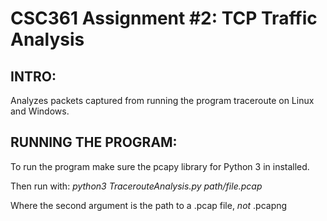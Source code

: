 # CSC361 Assignment #2: TCP Traffic Analysis
## INTRO:
Analyzes packets captured from running the program traceroute on Linux and Windows.
## RUNNING THE PROGRAM:
To run the program make sure the pcapy library for Python 3 in installed.

Then run with: *python3 TracerouteAnalysis.py path/file.pcap*

Where the second argument is the path to a .pcap file, *not* .pcapng
